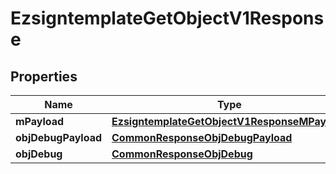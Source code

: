 

# EzsigntemplateGetObjectV1Response

## Properties

Name | Type | Description | Notes
------------ | ------------- | ------------- | -------------
**mPayload** | [**EzsigntemplateGetObjectV1ResponseMPayload**](EzsigntemplateGetObjectV1ResponseMPayload.md) |  | 
**objDebugPayload** | [**CommonResponseObjDebugPayload**](CommonResponseObjDebugPayload.md) |  |  [optional]
**objDebug** | [**CommonResponseObjDebug**](CommonResponseObjDebug.md) |  |  [optional]




